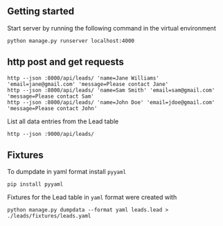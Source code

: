 ## Getting started

Start server by running the following command in the virtual environment

```shell
python manage.py runserver localhost:4000
```

## http post and get requests

```shell
http --json :8000/api/leads/ 'name=Jane Williams' 'email=jane@gmail.com' 'message=Please contact Jane'
http --json :8000/api/leads/ 'name=Sam Smith' 'email=sam@gmail.com' 'message=Please contact Sam'
http --json :8000/api/leads/ 'name=John Doe' 'email=jdoe@gmail.com' 'message=Please contact John'
```

List all data entries from the Lead table

```shell
http --json :9000/api/leads/
```

## Fixtures

To dumpdate in yaml format install `pyyaml`

```shell
pip install pyyaml
```

Fixtures for the Lead table in `yaml` format were created with

```shell
python manage.py dumpdata --format yaml leads.lead > ./leads/fixtures/leads.yaml
```
